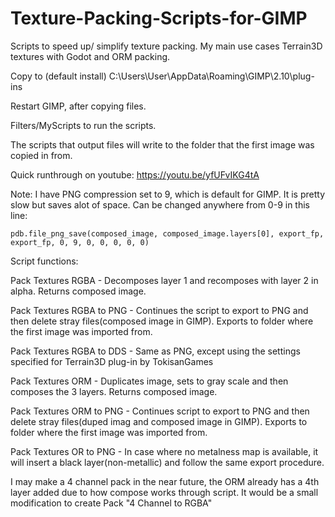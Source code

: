 # Texture-Packing-Scripts-for-GIMP

Scripts to speed up/ simplify texture packing. My main use cases Terrain3D textures with Godot and ORM packing.

Copy to (default install) C:\Users\User\AppData\Roaming\GIMP\2.10\plug-ins

Restart GIMP, after copying files.

Filters/MyScripts to run the scripts.

The scripts that output files will write to the folder that the first image was copied in from.

Quick runthrough on youtube: https://youtu.be/yfUFvIKG4tA

Note:
I have PNG compression set to 9, which is default for GIMP. It is pretty slow but saves alot of space. Can be changed anywhere from 0-9 in this line:

    pdb.file_png_save(composed_image, composed_image.layers[0], export_fp, export_fp, 0, 9, 0, 0, 0, 0, 0)


Script functions:

Pack Textures RGBA - Decomposes layer 1 and recomposes with layer 2 in alpha. Returns composed image.

Pack Textures RGBA to PNG - Continues the script to export to PNG and then delete stray files(composed image in GIMP). Exports to folder where the first image was imported from.

Pack Textures RGBA to DDS - Same as PNG, except using the settings specified for Terrain3D plug-in by TokisanGames

Pack Textures ORM - Duplicates image, sets to gray scale and then composes the 3 layers. Returns composed image.

Pack Textures ORM to PNG - Continues script to export to PNG and then delete stray files(duped imag and composed image in GIMP). Exports to folder where the first image was imported from.

Pack Textures OR to PNG - In case where no metalness map is available, it will insert a black layer(non-metallic) and follow the same export procedure.


I may make a 4 channel pack in the near future, the ORM already has a 4th layer added due to how compose works through script. It would be a small modification to create Pack "4 Channel to RGBA"
